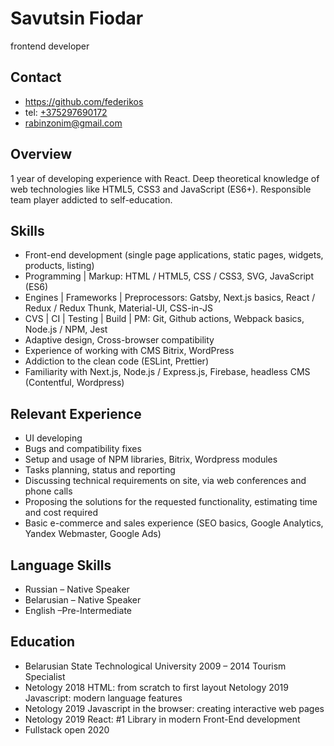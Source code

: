 # Savutsin Fiodar

frontend developer

## Contact

* <https://github.com/federikos>
* tel: [+375297690172](callto:+375297690172)
* <rabinzonim@gmail.com>

## Overview

1 year of developing experience with React. Deep theoretical knowledge 
of web technologies like HTML5, CSS3 and JavaScript (ES6+). 
Responsible team player addicted to self-education.

## Skills

* Front-end development (single page applications, static pages, widgets, products, listing)
* Programming | Markup: HTML / HTML5, CSS / CSS3, SVG, JavaScript (ES6)
* Engines | Frameworks | Preprocessors: Gatsby, Next.js basics, React / Redux / Redux Thunk, 
Material-UI, CSS-in-JS
* CVS | CI | Testing | Build | PM: Git, Github actions, Webpack basics, Node.js / NPM, Jest
* Adaptive design, Cross-browser compatibility
* Experience of working with CMS Bitrix, WordPress
* Addiction to the clean code (ESLint, Prettier)
* Familiarity with Next.js, Node.js / Express.js, Firebase, headless CMS (Contentful, Wordpress)

## Relevant Experience

* UI developing
* Bugs and compatibility fixes
* Setup and usage of NPM libraries, Bitrix, Wordpress modules
* Tasks planning, status and reporting
* Discussing technical requirements on site, via web conferences and phone calls
* Proposing the solutions for the requested functionality, estimating time and cost required
* Basic e-commerce and sales experience (SEO basics, Google Analytics, Yandex Webmaster, Google 
Ads)

## Language Skills

* Russian – Native Speaker
* Belarusian – Native Speaker
* English –Pre-Intermediate

## Education
* Belarusian State Technological University 2009 – 2014 Tourism Specialist
* Netology 2018 HTML: from scratch to first layout
Netology 2019 Javascript: modern language features
* Netology 2019 Javascript in the browser: creating interactive web pages
* Netology 2019 React: #1 Library in modern Front-End development
* Fullstack open 2020

